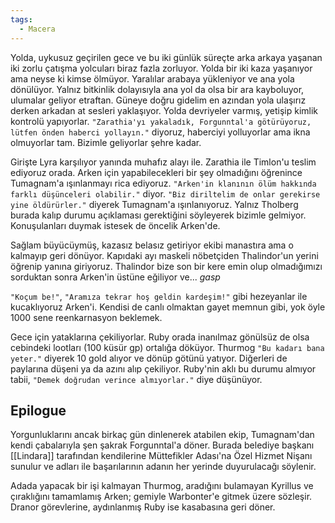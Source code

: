 ```yaml
---  
tags:  
  - Macera  
---  
```

  
Yolda, uykusuz geçirilen gece ve bu iki günlük süreçte arka arkaya yaşanan iki zorlu çatışma yolcuları biraz fazla zorluyor. Yolda bir iki kaza yaşanıyor ama neyse ki kimse ölmüyor. Yaralılar arabaya yükleniyor ve ana yola dönülüyor. Yalnız bitkinlik dolayısıyla ana yol da olsa bir ara kayboluyor, ulumalar geliyor etraftan. Güneye doğru gidelim en azından yola ulaşırız derken arkadan at sesleri yaklaşıyor. Yolda devriyeler varmış, yetişip kimlik kontrolü yapıyorlar. `"Zarathia'yı yakaladık, Forgunntal'a götürüyoruz, lütfen önden haberci yollayın."` diyoruz, haberciyi yolluyorlar ama ikna olmuyorlar tam. Bizimle geliyorlar şehre kadar.  
  
Girişte Lyra karşılıyor yanında muhafız alayı ile. Zarathia ile Timlon'u teslim ediyoruz orada. Arken için yapabilecekleri bir şey olmadığını öğrenince Tumagnam'a ışınlanmayı rica ediyoruz. `"Arken'in klanının ölüm hakkında farklı düşünceleri olabilir."` diyor. `"Biz diriltelim de onlar gerekirse yine öldürürler."` diyerek Tumagnam'a ışınlanıyoruz. Yalnız Tholberg burada kalıp durumu açıklaması gerektiğini söyleyerek bizimle gelmiyor. Konuşulanları duymak istesek de öncelik Arken'de.  
  
Sağlam büyücüymüş, kazasız belasız getiriyor ekibi manastıra ama o kalmayıp geri dönüyor. Kapıdaki ayı maskeli nöbetçiden Thalindor'un yerini öğrenip yanına giriyoruz. Thalindor bize son bir kere emin olup olmadığımızı sorduktan sonra Arken'in üstüne eğiliyor ve... *gasp*  
  
`"Koçum be!"`, `"Aramıza tekrar hoş geldin kardeşim!"` gibi hezeyanlar ile kucaklıyoruz Arken'i. Kendisi de canlı olmaktan gayet memnun gibi, yok öyle 1000 sene  reenkarnasyon beklemek.  
  
Gece için yataklarına çekiliyorlar. Ruby orada inanılmaz gönülsüz de olsa cebindeki lootları (100 küsür gp) ortalığa döküyor. Thurmog `"Bu kadarı bana yeter."` diyerek 10 gold alıyor ve dönüp götünü yatıyor. Diğerleri de paylarına düşeni ya da azını alıp çekiliyor. Ruby'nin aklı bu durumu almıyor tabii, `"Demek doğrudan verince almıyorlar."` diye düşünüyor.  
## Epilogue  
  
Yorgunluklarını ancak birkaç gün dinlenerek atabilen ekip, Tumagnam'dan kendi çabalarıyla şen şakrak Forgunntal'a döner. Burada belediye başkanı [[Lindara]] tarafından kendilerine Müttefikler Adası'na Özel Hizmet Nişanı sunulur ve adları ile başarılarının adanın her yerinde duyurulacağı söylenir.  
  
Adada yapacak bir işi kalmayan Thurmog, aradığını bulamayan Kyrillus ve çıraklığını tamamlamış Arken; gemiyle Warbonter'e gitmek üzere sözleşir. Dranor görevlerine, aydınlanmış Ruby ise kasabasına geri döner.